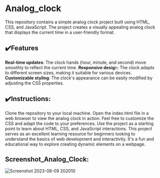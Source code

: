 # Analog_clock

This repository contains a simple analog clock project built using HTML, CSS, and JavaScript.
The project creates a visually appealing analog clock that displays the current time in a user-friendly format.

## :heavy_check_mark:Features

**Real-time updates**: The clock hands (hour, minute, and second) move smoothly to reflect the current time.
**Responsive desig**n: The clock adapts to different screen sizes, making it suitable for various devices.
**Customizable styling**: The clock's appearance can be easily modified by adjusting the CSS properties.


## :heavy_check_mark:Instructions:

Clone the repository to your local machine.
Open the index.html file in a web browser to view the analog clock in action.
Feel free to customize the CSS and adapt the code to your preferences.
Use the project as a starting point to learn about HTML, CSS, and JavaScript interactions.
This project serves as an excellent learning resource for beginners looking to understand the basics of web development and interactivity.
It's a fun and educational way to explore creating dynamic elements on a webpage.

## Screenshot_Analog_Clock:

![Screenshot 2023-08-09 202010](https://github.com/20R01A05C5/Project-AnalogClock/assets/123346414/cb760745-00a5-48c9-956b-22b4e1d0bdc6)
